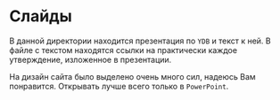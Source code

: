 # Слайды

В данной директории находится презентация по `YDB` и текст к ней. В файле с текстом находятся ссылки
на практически каждое утверждение, изложенное в презентации. 

На дизайн сайта было выделено очень много сил, надеюсь Вам понравится. Открывать лучше всего только в `PowerPoint`. 